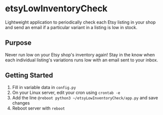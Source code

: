 # etsyLowInventoryCheck
Lightweight application to periodically check each Etsy listing in your shop and send an email if a particular variant in a listing is low in stock.

## Purpose
Never run low on your Etsy shop's inventory again! Stay in the know when each individual listing's variations runs low with an email sent to your inbox.

## Getting Started
1. Fill in variable data in `config.py`
2. On your Linux server, edit your cron using `crontab -e`
3. Add the line `@reboot python3 ~/etsyLowInventoryCheck/app.py` and save changes
4. Reboot server with `reboot` 
